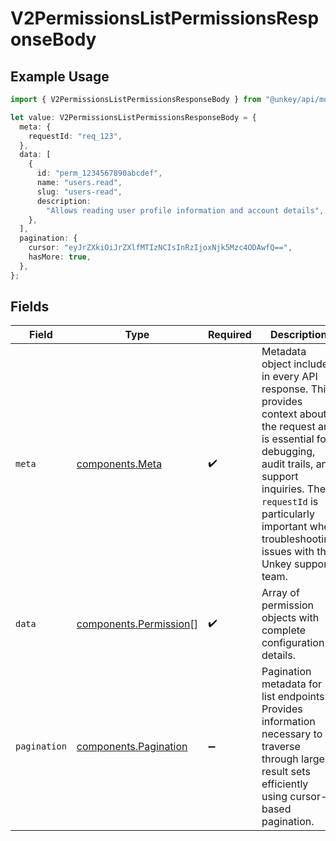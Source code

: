 # V2PermissionsListPermissionsResponseBody

## Example Usage

```typescript
import { V2PermissionsListPermissionsResponseBody } from "@unkey/api/models/components";

let value: V2PermissionsListPermissionsResponseBody = {
  meta: {
    requestId: "req_123",
  },
  data: [
    {
      id: "perm_1234567890abcdef",
      name: "users.read",
      slug: "users-read",
      description:
        "Allows reading user profile information and account details",
    },
  ],
  pagination: {
    cursor: "eyJrZXkiOiJrZXlfMTIzNCIsInRzIjoxNjk5Mzc4ODAwfQ==",
    hasMore: true,
  },
};
```

## Fields

| Field                                                                                                                                                                                                                                                           | Type                                                                                                                                                                                                                                                            | Required                                                                                                                                                                                                                                                        | Description                                                                                                                                                                                                                                                     |
| --------------------------------------------------------------------------------------------------------------------------------------------------------------------------------------------------------------------------------------------------------------- | --------------------------------------------------------------------------------------------------------------------------------------------------------------------------------------------------------------------------------------------------------------- | --------------------------------------------------------------------------------------------------------------------------------------------------------------------------------------------------------------------------------------------------------------- | --------------------------------------------------------------------------------------------------------------------------------------------------------------------------------------------------------------------------------------------------------------- |
| `meta`                                                                                                                                                                                                                                                          | [components.Meta](../../models/components/meta.md)                                                                                                                                                                                                              | :heavy_check_mark:                                                                                                                                                                                                                                              | Metadata object included in every API response. This provides context about the request and is essential for debugging, audit trails, and support inquiries. The `requestId` is particularly important when troubleshooting issues with the Unkey support team. |
| `data`                                                                                                                                                                                                                                                          | [components.Permission](../../models/components/permission.md)[]                                                                                                                                                                                                | :heavy_check_mark:                                                                                                                                                                                                                                              | Array of permission objects with complete configuration details.                                                                                                                                                                                                |
| `pagination`                                                                                                                                                                                                                                                    | [components.Pagination](../../models/components/pagination.md)                                                                                                                                                                                                  | :heavy_minus_sign:                                                                                                                                                                                                                                              | Pagination metadata for list endpoints. Provides information necessary to traverse through large result sets efficiently using cursor-based pagination.                                                                                                         |